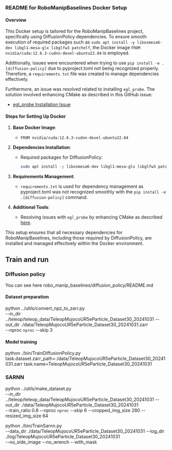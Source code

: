 ### README for RoboManipBaselines Docker Setup

#### Overview
This Docker setup is tailored for the RoboManipBaselines project, specifically using DiffusionPolicy dependencies. To ensure smooth execution of required packages such as `sudo apt install -y libosmesa6-dev libgl1-mesa-glx libglfw3 patchelf`, the Docker image `FROM nvidia/cuda:12.6.3-cudnn-devel-ubuntu22.04` is employed.

Additionally, issues were encountered when trying to use `pip install -e .[diffusion-policy]` due to pyproject.toml not being recognized properly. Therefore, a `requirements.txt` file was created to manage dependencies effectively.

Furthermore, an issue was resolved related to installing `egl_probe`. The solution involved enhancing CMake as described in this GitHub issue:
- [egl_probe Installation Issue](https://github.com/StanfordVL/egl_probe/issues/2)

#### Steps for Setting Up Docker

1. **Base Docker Image**:
   - `FROM nvidia/cuda:12.6.3-cudnn-devel-ubuntu22.04`

2. **Dependencies Installation**:
   - Required packages for DiffusionPolicy:
     ```bash
     sudo apt install -y libosmesa6-dev libgl1-mesa-glx libglfw3 patchelf
     ```

3. **Requirements Management**:
   - `requirements.txt` is used for dependency management as pyproject.toml was not recognized smoothly with the `pip install -e .[diffusion-policy]` command.

4. **Additional Tools**:
   - Resolving issues with `egl_probe` by enhancing CMake as described [here](https://github.com/StanfordVL/egl_probe/issues/2). 

This setup ensures that all necessary dependencies for RoboManipBaselines, including those required by DiffusionPolicy, are installed and managed effectively within the Docker environment.


## Train and run
### Diffusion policy
You can see here robo_manip_baselines/diffusion_policy/README.md
#### Dataset preparation
python ../utils/convert_npz_to_zarr.py \
--in_dir ../teleop/teleop_data/TeleopMujocoUR5eParticle_Dataset30_20241031 --out_dir ./data/TeleopMujocoUR5eParticle_Dataset30_20241031.zarr \
--nproc `nproc` --skip 3

#### Model training
python ./bin/TrainDiffusionPolicy.py \
task.dataset.zarr_path=./data/TeleopMujocoUR5eParticle_Dataset30_20241031.zarr task.name=TeleopMujocoUR5eParticle_Dataset30_20241031

### SARNN
python ../utils/make_dataset.py \
--in_dir ../teleop/teleop_data/TeleopMujocoUR5eParticle_Dataset30_20241031 --out_dir ./data/TeleopMujocoUR5eParticle_Dataset30_20241031 \
--train_ratio 0.8 --nproc `nproc` --skip 6 --cropped_img_size 280 --resized_img_size 64


python ./bin/TrainSarnn.py \
--data_dir ./data/TeleopMujocoUR5eParticle_Dataset30_20241031 --log_dir ./log/TeleopMujocoUR5eParticle_Dataset30_20241031 \
--no_side_image --no_wrench --with_mask

